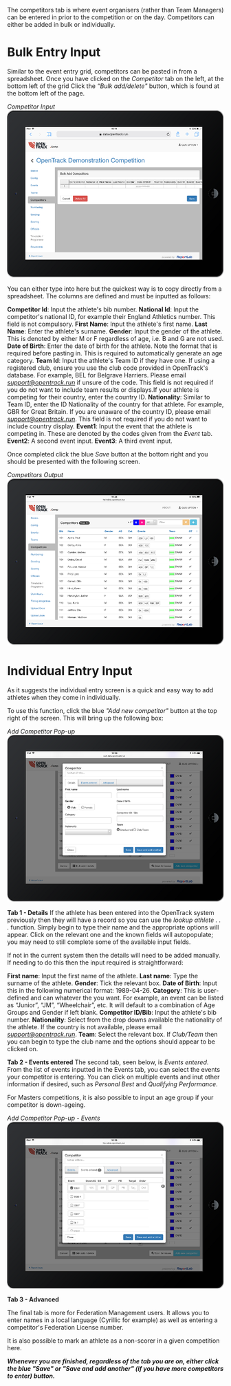 <!-- TITLE: Competitors -->

The competitors tab is where event organisers (rather than Team Managers) can be entered in prior to the competition or on the day. Competitors can either be added in bulk or individually. 
# Bulk Entry Input
Similar to the event entry grid, competitors can be pasted in from a spreadsheet. Once you have clicked on the *Competitor* tab on the left, at the bottom left of the grid Click the *“Bulk add/delete"* button, which is found at the bottom left of the page. 

*Competitor Input*
![Competitor Input](/uploads/competitors/competitor-input.png "Competitor Input")

You can either type into here but the quickest way is to copy directly from a spreadsheet. The columns are defined and must be inputted as follows:

**Competitor Id**: Input the athlete's bib number. 
**National Id**: Input the competitor's national ID, for example their England Athletics number. This field is not compulsory.
**First Name**: Input the athlete's first name.
**Last Name**: Enter the athlete's surname.
**Gender**: Input the gender of the athlete. This is denoted by either M or F regardless of age, i.e. B and G are not used.
**Date of Birth**: Enter the date of birth for the athlete. Note the format that is required before pasting in. This is required to automatically generate an age category.
**Team Id**: Input the athlete's Team ID if they have one. If using a registered club, ensure you use the club code provided in OpenTrack's database. For example, BEL for Belgrave Harriers. Please email *support@opentrack.run* if unsure of the code. This field is not required if you do not want to include team results or displays.If your athlete is competing for their country, enter the country ID.
**Nationality**: Similar to Team ID, enter the ID Nationality of the country for that athlete. For example, GBR for Great Britain. If you are unaware of the country ID, please email *support@opentrack.run*. This field is not required if you do not want to include country display.
**Event1**: Input the event that the athlete is competing in. These are denoted by the codes given from the *Event* tab. 
**Event2**: A second event input.
**Event3**: A third event input.

Once completed click the blue *Save* button at the bottom right and you should be presented with the following screen. 

*Competitors Output*
![Competitors Tab](/uploads/competitors/competitors-tab.png "Competitors Tab")

# Individual Entry Input
As it suggests the individual entry screen is a quick and easy way to add athletes when they come in individually. 

To use this function, click the blue *"Add new competitor"* button at the top right of the screen. This will bring up the following box:

*Add Competitor Pop-up*
![Add Competitor](/uploads/competitors/add-competitor.png "Add Competitor")

**Tab 1 - Details**
If the athlete has been entered into the OpenTrack system previously then they will have a record so you can use the *lookup athlete . . .* function. Simply begin to type their name and the appropriate options will appear. Click on the relevant one and the known fields will autopopulate; you may need to still complete some of the available input fields. 

If not in the current system then the details will need to be added manually. If needing to do this then the input required is straightforward:

**First name**: Input the first name of the athlete.
**Last name**: Type the surname of the athlete.
**Gender**: Tick the relevant box.
**Date of Birth**: Input this in the following numerical format: 1989-04-26.
**Category**: This is user-defined and can whatever the you want. For example, an event can be listed as “Junior”, “JM”, “Wheelchair”, etc. It will default to a combination of Age Groups and Gender if left blank.
**Competitor ID/Bib**: Input the athlete's bib number.
**Nationality**: Select from the drop downs available the nationality of the athlete. If the country is not available, please email *support@opentrack.run*.
**Team**: Select the relevant box. If *Club/Team* then you can begin to type the club name and the options should appear to be clicked on.

**Tab 2 - Events entered**
The second tab, seen below, is *Events entered*. From the list of events inputted in the Events tab, you can select the events your competitor is entering. You can click on multiple events and inut other information if desired, such as *Personal Best* and *Qualifying Performance*. 

For Masters competitions, it is also possible to input an age group if your competitor is down-ageing. 

*Add Competitor Pop-up - Events*
![Add Competitor Event](/uploads/competitors/add-competitor-event.png "Add Competitor Event")

**Tab 3 - Advanced**

The final tab is more for Federation Management users. It allows you to enter names in a local language (Cyrillic for example) as well as entering a competitor's Federation License number.

It is also possible to mark an athlete as a non-scorer in a given competition here.

***Whenever you are finished, regardless of the tab you are on, either click the blue "Save" or "Save and add another"  (if you have more competitors to enter) button.***
